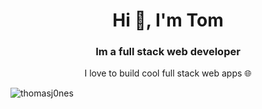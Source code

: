 
<h1 align="center">Hi 👋, I'm Tom</h1>
<h3 align="center">Im a full stack web developer</h3>
<p align="center">I love to build cool full stack web apps 🌐</p>


<img align="center" src="https://github-readme-streak-stats.herokuapp.com/?user=thomasj0nes&" alt="thomasj0nes" />
